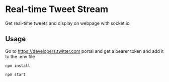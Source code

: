 # Real-time Tweet Stream
Get real-time tweets and display on webpage with socket.io

## Usage
Go to https://developers.twitter.com portal and get a bearer token and add it to the .env file

```
npm install

npm start
```

